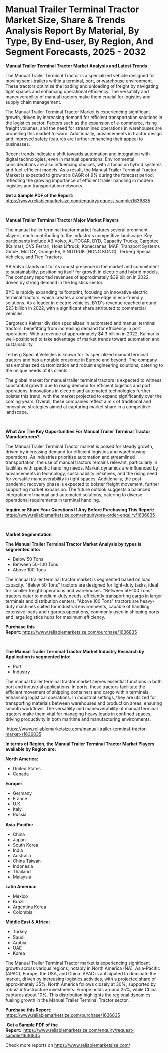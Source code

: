 <p><h1>Manual Trailer Terminal Tractor Market Size, Share & Trends Analysis Report By Material, By Type, By End-user, By Region, And Segment Forecasts, 2025 - 2032</h1></p><p><strong>Manual Trailer Terminal Tractor Market Analysis and Latest Trends</strong></p>
<p><p>The Manual Trailer Terminal Tractor is a specialized vehicle designed for moving semi-trailers within a terminal, port, or warehouse environment. These tractors optimize the loading and unloading of freight by navigating tight spaces and enhancing operational efficiency. The versatility and maneuverability of manual tractors make them crucial for logistics and supply chain management.</p><p>The Manual Trailer Terminal Tractor Market is experiencing significant growth, driven by increasing demand for efficient transportation solutions in the logistics sector. Factors such as the expansion of e-commerce, rising freight volumes, and the need for streamlined operations in warehouses are propelling this market forward. Additionally, advancements in tractor design and improved safety features are further enhancing their appeal to businesses.</p><p>Recent trends indicate a shift towards automation and integration with digital technologies, even in manual operations. Environmental considerations are also influencing choices, with a focus on hybrid systems and fuel-efficient models. As a result, the Manual Trailer Terminal Tractor Market is expected to grow at a CAGR of 9% during the forecast period, reflecting the growing importance of efficient trailer handling in modern logistics and transportation networks.</p></p>
<p><strong>Get a Sample PDF of the Report:&nbsp;</strong> <a href="https://www.reliablemarketsize.com/enquiry/request-sample/1636835?utm_campaign=3512&utm_medium=2&utm_source=Github&utm_content=ia&utm_term=23032025&utm_id=manual-trailer-terminal-tractor">https://www.reliablemarketsize.com/enquiry/request-sample/1636835</a></p>
<p>&nbsp;</p>
<p><strong>Manual Trailer Terminal Tractor Major Market Players</strong></p>
<p><p>The manual trailer terminal tractor market features several prominent players, each contributing to the industry's competitive landscape. Key participants include AB Volvo, AUTOCAR, BYD, Capacity Trucks, Cargotec (Kalmar), CVS Ferrari, Hoist Liftruck, Konecranes, MAFI Transport Systems GmbH, Mol CY, Orange EV, SINOTRUK (HONG KONG), Terberg Special Vehicles, and Tico Tractors. </p><p>AB Volvo stands out for its robust presence in the market and commitment to sustainability, positioning itself for growth in electric and hybrid models. The company reported revenues of approximately $39 billion in 2022, driven by strong demand in the logistics sector.</p><p>BYD is rapidly expanding its footprint, focusing on innovative electric terminal tractors, which creates a competitive edge in eco-friendly solutions. As a leader in electric vehicles, BYD's revenue reached around $23 billion in 2022, with a significant share attributed to commercial vehicles.</p><p>Cargotec’s Kalmar division specializes in automated and manual terminal tractors, benefitting from increasing demand for efficiency in port operations. With a revenue of approximately $4.3 billion in 2022, Kalmar is well-positioned to take advantage of market trends toward automation and sustainability.</p><p>Terberg Special Vehicles is known for its specialized manual terminal tractors and has a notable presence in Europe and beyond. The company has emphasized customization and robust engineering solutions, catering to the unique needs of its clients.</p><p>The global market for manual trailer terminal tractors is expected to witness substantial growth due to rising demand for efficient logistics and port operations. Innovations in electric and automated technologies further bolster this trend, with the market projected to expand significantly over the coming years. Overall, these companies reflect a mix of traditional and innovative strategies aimed at capturing market share in a competitive landscape.</p></p>
<p>&nbsp;</p>
<p><strong>What Are The Key Opportunities For Manual Trailer Terminal Tractor Manufacturers?</strong></p>
<p><p>The Manual Trailer Terminal Tractor market is poised for steady growth, driven by increasing demand for efficient logistics and warehousing operations. As industries prioritize automation and streamlined transportation, the use of manual tractors remains relevant, particularly in facilities with specific handling needs. Market dynamics are influenced by advancements in technology, sustainability initiatives, and the rising need for versatile maneuverability in tight spaces. Additionally, the post-pandemic recovery phase is expected to bolster freight movement, further supporting market expansion. The future outlook suggests a balanced integration of manual and automated solutions, catering to diverse operational requirements in terminal handling.</p></p>
<p><strong>Inquire or Share Your Questions If Any Before Purchasing This Report:</strong> <a href="https://www.reliablemarketsize.com/enquiry/pre-order-enquiry/1636835?utm_campaign=3512&utm_medium=2&utm_source=Github&utm_content=ia&utm_term=23032025&utm_id=manual-trailer-terminal-tractor">https://www.reliablemarketsize.com/enquiry/pre-order-enquiry/1636835</a></p>
<p>&nbsp;</p>
<p><strong>Market Segmentation</strong></p>
<p><strong>The Manual Trailer Terminal Tractor Market Analysis by types is segmented into:</strong></p>
<p><ul><li>Below 50 Tons</li><li>Between 50-100 Tons</li><li>Above 100 Tons</li></ul></p>
<p><p>The manual trailer terminal tractor market is segmented based on load capacity. "Below 50 Tons" tractors are designed for light-duty tasks, ideal for smaller freight operations and warehouses. "Between 50-100 Tons" tractors cater to medium-duty needs, efficiently transporting cargo in larger terminals and distribution centers. "Above 100 Tons" tractors are heavy-duty machines suited for industrial environments, capable of handling extensive loads and rigorous operations, commonly used in shipping ports and large logistics hubs for maximum efficiency.</p></p>
<p><strong>Purchase this Report:&nbsp;</strong><a href="https://www.reliablemarketsize.com/purchase/1636835?utm_campaign=3512&utm_medium=2&utm_source=Github&utm_content=ia&utm_term=23032025&utm_id=manual-trailer-terminal-tractor">https://www.reliablemarketsize.com/purchase/1636835</a></p>
<p>&nbsp;</p>
<p><strong>The Manual Trailer Terminal Tractor Market Industry Research by Application is segmented into:</strong></p>
<p><ul><li>Port</li><li>Industry</li></ul></p>
<p><p>The manual trailer terminal tractor market serves essential functions in both port and industrial applications. In ports, these tractors facilitate the efficient movement of shipping containers and cargo within terminals, enhancing logistical operations. In industrial settings, they are utilized for transporting materials between warehouses and production areas, ensuring smooth workflows. The versatility and maneuverability of manual terminal tractors make them vital for managing heavy loads in confined spaces, driving productivity in both maritime and manufacturing environments.</p></p>
<p><a href="https://www.reliablemarketsize.com/manual-trailer-terminal-tractor-market-r1636835?utm_campaign=3512&utm_medium=2&utm_source=Github&utm_content=ia&utm_term=23032025&utm_id=manual-trailer-terminal-tractor">&nbsp;https://www.reliablemarketsize.com/manual-trailer-terminal-tractor-market-r1636835</a></p>
<p><strong>In terms of Region, the Manual Trailer Terminal Tractor Market Players available by Region are:</strong></p>
<p>
    <p> <strong> North America: </strong>
        <ul>
            <li>United States</li>
            <li>Canada</li>
        </ul>
        </p> 
    <p> <strong> Europe: </strong>
        <ul>
            <li>Germany</li>
            <li>France</li>
            <li>U.K.</li>
            <li>Italy</li>
            <li>Russia</li>
        </ul>
        </p> 
    <p> <strong> Asia-Pacific: </strong>
        <ul>
            <li>China</li>
            <li>Japan</li>
            <li>South Korea</li>
            <li>India</li>
            <li>Australia</li>
            <li>China Taiwan</li>
            <li>Indonesia</li>
            <li>Thailand</li>
            <li>Malaysia</li>
        </ul>
        </p> 
    <p> <strong> Latin America: </strong>
        <ul>
            <li>Mexico</li>
            <li>Brazil</li>
            <li>Argentina Korea</li>
            <li>Colombia</li>
        </ul>
        </p> 
    <p> <strong> Middle East & Africa: </strong>
        <ul>
            <li>Turkey</li>
            <li>Saudi</li>
            <li>Arabia</li>
            <li>UAE</li>
            <li>Korea</li>
        </ul>
    </p>
    </p>
<p><p>The Manual Trailer Terminal Tractor market is experiencing significant growth across various regions, notably in North America (NA), Asia-Pacific (APAC), Europe, the USA, and China. APAC is anticipated to dominate the market, driven by increasing logistics activities, with a projected share of approximately 35%. North America follows closely at 30%, supported by robust infrastructure investments. Europe holds around 25%, while China captures about 10%. This distribution highlights the regional dynamics fueling growth in the Manual Trailer Terminal Tractor sector.</p></p>
<p><strong>Purchase this Report: </strong><a href="https://www.reliablemarketsize.com/purchase/1636835?utm_campaign=3512&utm_medium=2&utm_source=Github&utm_content=ia&utm_term=23032025&utm_id=manual-trailer-terminal-tractor">https://www.reliablemarketsize.com/purchase/1636835</a></p>
<p>&nbsp;<strong>Get a Sample PDF of the Report:&nbsp;&nbsp;</strong><a href="https://www.reliablemarketsize.com/enquiry/request-sample/1636835?utm_campaign=3512&utm_medium=2&utm_source=Github&utm_content=ia&utm_term=23032025&utm_id=manual-trailer-terminal-tractor">https://www.reliablemarketsize.com/enquiry/request-sample/1636835</a></p>
<p><strong></strong></p>
<p>Check more reports on <a href="https://www.reliablemarketsize.com/?utm_campaign=3512&utm_medium=2&utm_source=Github&utm_content=ia&utm_term=23032025&utm_id=manual-trailer-terminal-tractor">https://www.reliablemarketsize.com/</a></p>